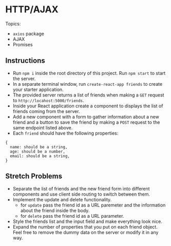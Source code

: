 # HTTP/AJAX

Topics:

* `axios` package
* AJAX
* Promises

## Instructions

* Run `npm i` inside the root directory of this project. Run `npm start` to start the server.
* In a separate terminal window, run `create-react-app friends` to create your starter application.
* The provided server returns a list of friends when making a `GET` request to `http://locahost:5000/friends`.
* Inside your React application create a component to displays the list of friends coming from the server.
* Add a new component with a form to gather information about a new friend and a button to save the friend by making a `POST` request to the same endpoint listed above.
* Each `friend` should have the following properties:

```
{
  name: should be a string,
  age: should be a number,
  email: should be a string,
}
```

## Stretch Problems

* Separate the list of friends and the new friend form into different components and use client side routing to switch between them.
* Implement the update and delete functionality.
  * for `update` pass the friend id as a URL paremeter and the information about the friend inside the body.
  * for `delete` pass the friend id as a URL parameter.
* Style the friends list and the input field and make everything look nice.
* Expand the number of properties that you put on each friend object. Feel free to remove the dummy data on the server or modify it in any way.
